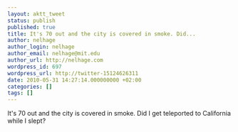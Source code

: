 ```yaml
---
layout: aktt_tweet
status: publish
published: true
title: It's 70 out and the city is covered in smoke. Did...
author: nelhage
author_login: nelhage
author_email: nelhage@mit.edu
author_url: http://nelhage.com
wordpress_id: 697
wordpress_url: http://twitter-15124626311
date: 2010-05-31 14:27:14.000000000 +02:00
categories: []
tags: []
---
```

It's 70 out and the city is covered in smoke. Did I get teleported to California while I slept?
